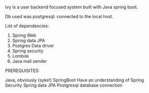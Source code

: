Ivy is a user backend focused system built with Java spring boot.

Db used was postgresql: connected to the local host.

List of dependencies:
1. Spring Web
2. Spring data JPA
3. Postgres Data driver
4. Spring security
5. Lombok
6. Java mail sender


PREREQUISITES:

Java, obviously (syke!)
SpringBoot
Have an understanding of Spring Security
Spring data JPA
Postgresql database connection